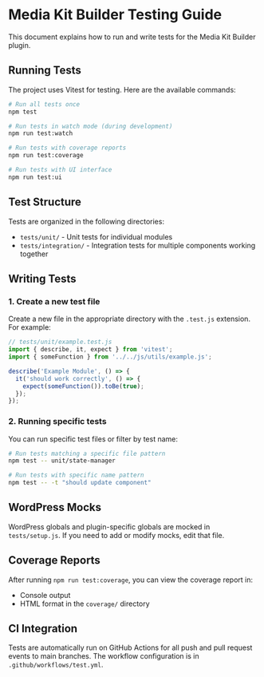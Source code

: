 # Media Kit Builder Testing Guide

This document explains how to run and write tests for the Media Kit Builder plugin.

## Running Tests

The project uses Vitest for testing. Here are the available commands:

```bash
# Run all tests once
npm test

# Run tests in watch mode (during development)
npm run test:watch

# Run tests with coverage reports
npm run test:coverage

# Run tests with UI interface
npm run test:ui
```

## Test Structure

Tests are organized in the following directories:

- `tests/unit/` - Unit tests for individual modules
- `tests/integration/` - Integration tests for multiple components working together

## Writing Tests

### 1. Create a new test file

Create a new file in the appropriate directory with the `.test.js` extension. For example:

```js
// tests/unit/example.test.js
import { describe, it, expect } from 'vitest';
import { someFunction } from '../../js/utils/example.js';

describe('Example Module', () => {
  it('should work correctly', () => {
    expect(someFunction()).toBe(true);
  });
});
```

### 2. Running specific tests

You can run specific test files or filter by test name:

```bash
# Run tests matching a specific file pattern
npm test -- unit/state-manager

# Run tests with specific name pattern
npm test -- -t "should update component"
```

## WordPress Mocks

WordPress globals and plugin-specific globals are mocked in `tests/setup.js`. If you need to add or modify mocks, edit that file.

## Coverage Reports

After running `npm run test:coverage`, you can view the coverage report in:

- Console output
- HTML format in the `coverage/` directory

## CI Integration

Tests are automatically run on GitHub Actions for all push and pull request events to main branches. The workflow configuration is in `.github/workflows/test.yml`.
